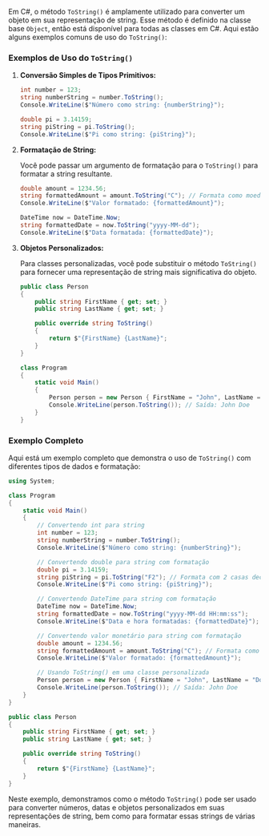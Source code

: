 Em C#, o método `ToString()` é amplamente utilizado para converter um objeto em sua representação de string. Esse método é definido na classe base `Object`, então está disponível para todas as classes em C#. Aqui estão alguns exemplos comuns de uso do `ToString()`:

### Exemplos de Uso do `ToString()`

1. **Conversão Simples de Tipos Primitivos:**

   ```csharp
   int number = 123;
   string numberString = number.ToString();
   Console.WriteLine($"Número como string: {numberString}");

   double pi = 3.14159;
   string piString = pi.ToString();
   Console.WriteLine($"Pi como string: {piString}");
   ```

2. **Formatação de String:**

   Você pode passar um argumento de formatação para o `ToString()` para formatar a string resultante.

   ```csharp
   double amount = 1234.56;
   string formattedAmount = amount.ToString("C"); // Formata como moeda
   Console.WriteLine($"Valor formatado: {formattedAmount}");

   DateTime now = DateTime.Now;
   string formattedDate = now.ToString("yyyy-MM-dd");
   Console.WriteLine($"Data formatada: {formattedDate}");
   ```

3. **Objetos Personalizados:**

   Para classes personalizadas, você pode substituir o método `ToString()` para fornecer uma representação de string mais significativa do objeto.

   ```csharp
   public class Person
   {
       public string FirstName { get; set; }
       public string LastName { get; set; }

       public override string ToString()
       {
           return $"{FirstName} {LastName}";
       }
   }

   class Program
   {
       static void Main()
       {
           Person person = new Person { FirstName = "John", LastName = "Doe" };
           Console.WriteLine(person.ToString()); // Saída: John Doe
       }
   }
   ```

### Exemplo Completo

Aqui está um exemplo completo que demonstra o uso de `ToString()` com diferentes tipos de dados e formatação:

```csharp
using System;

class Program
{
    static void Main()
    {
        // Convertendo int para string
        int number = 123;
        string numberString = number.ToString();
        Console.WriteLine($"Número como string: {numberString}");

        // Convertendo double para string com formatação
        double pi = 3.14159;
        string piString = pi.ToString("F2"); // Formata com 2 casas decimais
        Console.WriteLine($"Pi como string: {piString}");

        // Convertendo DateTime para string com formatação
        DateTime now = DateTime.Now;
        string formattedDate = now.ToString("yyyy-MM-dd HH:mm:ss");
        Console.WriteLine($"Data e hora formatadas: {formattedDate}");

        // Convertendo valor monetário para string com formatação
        double amount = 1234.56;
        string formattedAmount = amount.ToString("C"); // Formata como moeda
        Console.WriteLine($"Valor formatado: {formattedAmount}");

        // Usando ToString() em uma classe personalizada
        Person person = new Person { FirstName = "John", LastName = "Doe" };
        Console.WriteLine(person.ToString()); // Saída: John Doe
    }
}

public class Person
{
    public string FirstName { get; set; }
    public string LastName { get; set; }

    public override string ToString()
    {
        return $"{FirstName} {LastName}";
    }
}
```

Neste exemplo, demonstramos como o método `ToString()` pode ser usado para converter números, datas e objetos personalizados em suas representações de string, bem como para formatar essas strings de várias maneiras.